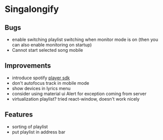 ﻿# Singalongify

## Bugs

- enable switching playlist switching when monitor mode is on (then you can also enable monitoring on startup)
- Cannot start selected song mobile

## Improvements

- introduce spotify [player sdk](https://developer.spotify.com/documentation/web-playback-sdk/quick-start/)
- don't autofocus track in mobile mode
- show devices in lyrics menu
- consider using material ui Alert for exception coming from server
- virtualization playlist? tried react-window, doesn't work nicely

## Features

- sorting of playlist
- put playlist in address bar
